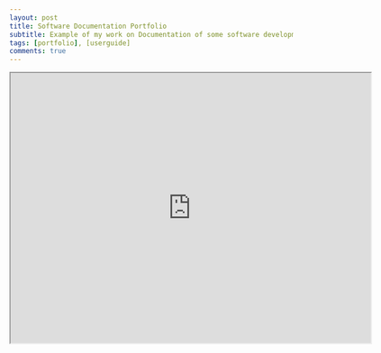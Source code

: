```yaml
---
layout: post
title: Software Documentation Portfolio
subtitle: Example of my work on Documentation of some software development life cycle
tags: [portfolio], [userguide]
comments: true
---
```


<iframe src="https://drive.google.com/file/d/16MQu0Zg2wW6dJaNmXnTR6_ZsyMHdsAEW/preview" width="640" height="480"></iframe>
